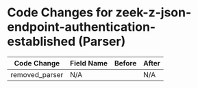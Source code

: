 # Code Changes for zeek-z-json-endpoint-authentication-established (Parser)

| Code Change | Field Name | Before | After |
|-------------|------------|--------|-------|
| removed_parser | N/A |  | N/A |